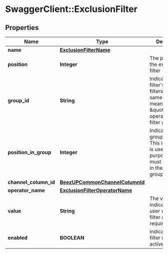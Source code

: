 # SwaggerClient::ExclusionFilter

## Properties
Name | Type | Description | Notes
------------ | ------------- | ------------- | -------------
**name** | [**ExclusionFilterName**](ExclusionFilterName.md) |  | 
**position** | **Integer** | The position of the exclusion filter | 
**group_id** | **String** | Indicate the filter&#39;s group. All filters in the same group means an \&quot;AND\&quot; operation in the filter group | 
**position_in_group** | **Integer** | Indicate the filter group position. This information is used for the UI purpose and must be unique in the filter group. | 
**channel_column_id** | [**BeezUPCommonChannelColumnId**](BeezUPCommonChannelColumnId.md) |  | 
**operator_name** | [**ExclusionFilterOperatorName**](ExclusionFilterOperatorName.md) |  | 
**value** | **String** | The value indicate by the user when the filter operation requires it. | [optional] 
**enabled** | **BOOLEAN** | indicates if the filter is currently active. | 


